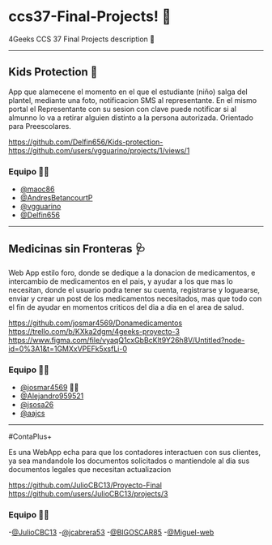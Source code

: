 # ccs37-Final-Projects! 🎉
4Geeks CCS 37 Final Projects description 📍

-----

## Kids Protection 📣
App que alamecene el momento en el que el estudiante (niño) salga del plantel, mediante una foto, notificacion SMS al representante. En el mismo portal el Representante con su sesion con clave puede notificar si al almunno lo va a retirar alguien distinto a la persona autorizada. Orientado para Preescolares.

https://github.com/Delfin656/Kids-protection-
https://github.com/users/vgguarino/projects/1/views/1

### Equipo 👯‍♂️
- [@maoc86](https://github.com/maoc86)
- [@AndresBetancourtP](https://github.com/AndresBetancourtP)
- [@vgguarino](https://github.com/vgguarino)
- [@Delfin656](https://github.com/Delfin656)

-----

## Medicinas sin Fronteras 🩺

Web App estilo foro, donde se dedique a la donacion de medicamentos, e intercambio de medicamentos en el pais, y ayudar a los que mas lo necesitan, donde el usuario podra tener su cuenta, registrarse y loguearse, enviar y crear un post de los medicamentos necesitados, mas que todo con el fin de ayudar en momentos criticos del dia a dia en el area de salud. 

https://github.com/josmar4569/Donamedicamentos
https://trello.com/b/KXka2dgm/4geeks-proyecto-3
https://www.figma.com/file/vyaqQ1cxGbBcKlt9Y26h8V/Untitled?node-id=0%3A1&t=1GMXxVPEFk5xsfLi-0

### Equipo 👯‍♂️
- [@josmar4569](https://github.com/josmar4569) 🐱‍👤
- [@Alejandro959521](https://github.com/Alejandro959521)
- [@jsosa26](https://github.com/jsosa26)
- [@aajcs](https://github.com/aajcs)

-----
#ContaPlus+

Es una WebApp echa para que los contadores interactuen con sus clientes, ya sea mandandole los documentos solicitados o mantiendole al dia sus documentos legales que necesitan actualizacion

https://github.com/JulioCBC13/Proyecto-Final
https://github.com/users/JulioCBC13/projects/3

### Equipo 👯‍♂️

-[@JulioCBC13](https://github.com/JulioCBC13)
-[@jcabrera53](https://github.com/jcabrera53)
-[@BIGOSCAR85](https://github.com/BIGOSCAR85)
-[@Miguel-web](https://github.com/Miguel-web)




